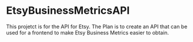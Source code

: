 # EtsyBusinessMetricsAPI
This projetct is for the API for Etsy. The Plan is to create an API that can be used for a frontend to make Etsy Business Metrics easier to obtain.
